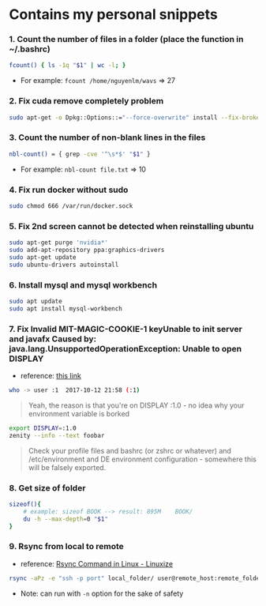 # Contains my personal snippets

### 1. Count the number of files in a folder (place the function in ~/.bashrc)
```bash
fcount() { ls -1q "$1" | wc -l; }
```
- For example: `fcount /home/nguyenlm/wavs` => 27


### 2. Fix cuda remove completely problem
```bash
sudo apt-get -o Dpkg::Options::="--force-overwrite" install --fix-broken
```

### 3. Count the number of non-blank lines in the files
```bash
nbl-count() = { grep -cve '^\s*$' "$1" }
```
- For example: `nbl-count file.txt` => 10

### 4. Fix run docker without sudo
```bash
sudo chmod 666 /var/run/docker.sock
```

### 5. Fix 2nd screen cannot be detected when reinstalling ubuntu
```bash
sudo apt-get purge 'nvidia*'
sudo add-apt-repository ppa:graphics-drivers
sudo apt-get update
sudo ubuntu-drivers autoinstall
```

### 6. Install mysql and mysql workbench
```bash
sudo apt update
sudo apt install mysql-workbench
```

### 7. Fix Invalid MIT-MAGIC-COOKIE-1 keyUnable to init server and javafx Caused by: java.lang.UnsupportedOperationException: Unable to open DISPLAY
- reference: [this link](https://bbs.archlinux.org/viewtopic.php?id=230828)

```bash
who -> user :1  2017-10-12 21:58 (:1)
```
> Yeah, the reason is that you're on DISPLAY :1.0 - no idea why your environment variable is borked
```bash
export DISPLAY=:1.0
zenity --info --text foobar
```
> Check your profile files and bashrc (or zshrc or whatever) and /etc/environment and DE environment configuration - somewhere this will be falsely exported.

### 8. Get size of folder
```bash
sizeof(){
    # example: sizeof BOOK --> result: 895M    BOOK/
    du -h --max-depth=0 "$1"
}
```

### 9. Rsync from local to remote
- reference: [Rsync Command in Linux - Linuxize](https://linuxize.com/post/how-to-use-rsync-for-local-and-remote-data-transfer-and-synchronization/)
```bash
rsync -aPz -e "ssh -p port" local_folder/ user@remote_host:remote_folder
```
- Note: can run with `-n` option for the sake of safety